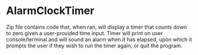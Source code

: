 # AlarmClockTimer
Zip file contains code that, when ran, will display a timer that counts down to zero given a user-provided time input. 
Timer will print on user console/terminal and will sound an alarm when it has elapsed, upon which it prompts the user
if they wish to run the timer again, or quit the program.
